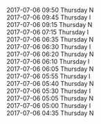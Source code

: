 2017-07-06 09:50 Thursday  N  
2017-07-06 09:45 Thursday  I  
2017-07-06 09:15 Thursday  N  
2017-07-06 07:15 Thursday  I  
2017-07-06 06:35 Thursday  N  
2017-07-06 06:30 Thursday  I  
2017-07-06 06:20 Thursday  N  
2017-07-06 06:10 Thursday  I  
2017-07-06 06:05 Thursday  N  
2017-07-06 05:55 Thursday  I  
2017-07-06 05:40 Thursday  N  
2017-07-06 05:30 Thursday  I  
2017-07-06 05:05 Thursday  N  
2017-07-06 05:00 Thursday  I  
2017-07-06 04:35 Thursday  N  
